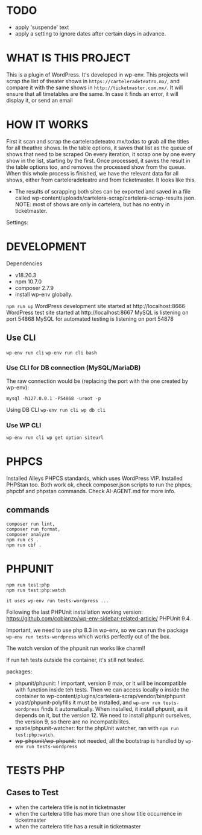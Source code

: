 TODO
===
- apply 'suspende' text
- apply a setting to ignore dates after certain days in advance.


WHAT IS THIS PROJECT
===

This is a plugin of WordPress.
It's developed in wp-env.
This projects will scrap the list of theater shows in `https://carteleradeteatro.mx/`,
and compare it with the same shows in `http://ticketmaster.com.mx/`.
It will ensure that all timetables are the same.
In case it finds an error, it will display it, or send an email

HOW IT WORKS
===

First it scan and scrap the carteleradeteatro.mx/todas to grab all the titles for all theathre shows.
In the table options, it saves that list as the queue of shows that need to be scraped
On every iteration, it scrap one by one every show in the list, starting by the first.
Once processed, it saves the result in the table options too, and removes the processed show from the queue.
When this whole process is finished, we have the relevant data for all shows, either from
carteleradeteatro and from ticketmaster. It looks like this.

- The results of scrapping both sites can be exported and saved in a file called wp-content/uploads/cartelera-scrap/cartelera-scrap-results.json.
NOTE: most of shows are only in cartelera, but has no entry in ticketmaster.

Settings:



DEVELOPMENT
===
Dependencies
- v18.20.3
- npm 10.7.0
- composer 2.7.9
- install wp-env globally.

`npm run up`
WordPress development site started at http://localhost:8666
WordPress test site started at http://localhost:8667
MySQL is listening on port 54868
MySQL for automated testing is listening on port 54878

## Use CLI

`wp-env run cli`
`wp-env run cli bash`

### Use CLI for DB connection (MySQL/MariaDB)

The raw connection would be (replacing the port with the one created by wp-env):

`mysql -h127.0.0.1 -P54868 -uroot -p`

Using DB CLI
`wp-env run cli wp db cli`

### Use WP CLI

`wp-env run cli wp get option siteurl`


PHPCS
===
Installed Alleys PHPCS standards, which uses WordPress VIP.
Installed PHPStan too.
Both work ok, check composer.json scripts to run the phpcs, phpcbf and phpstan commands.
Check AI-AGENT.md for more info.

## commands
```
composer run lint,
composer run format,
composer analyze
npm run cs .
npm run cbf .
```

# PHPUNIT

```
npm run test:php
npm run test:php:watch

it uses wp-env run tests-wordpress ...
```

Following the last PHPUnit installation working version: https://github.com/cobianzo/wp-env-sidebar-related-article/
PHPUnit 9.4.

Important, we need to use php 8.3 in wp-env, so we can run the package
`wp-env run tests-wordpress` which works perfectly out of the box.

The watch version of the phpunit run works like charm!!

If run teh tests outside the container, it's still not tested.

packages:
- phpunit/phpunit: ! important, version 9 max, or it will be incompatible with function inside teh tests.
Then we can access locally o inside the container to wp-content/plugins/cartelera-scrap/vendor/bin/phpunit
- yoast/phpunit-polyfills it must be installed, and `wp-env run tests-wordpress` finds it automatically. When installed, it install phpunit, as it depends on it, but the version 12. We need to install phpunit ourselves, the version 9, so there are no incompatibilites.
- spatie/phpunit-watcher: for the phpUnit watcher, ran with `npm run test:php:watch`.
- ~~wp-phpunit/wp-phpunit~~: not needed, all the bootstrap is handled by `wp-env run tests-wordpress`

# TESTS PHP

## Cases to Test
- when the cartelera title is not in ticketmaster
- when the cartelera title has more than one show title occurrence in ticketmaster
- when the cartelera title has a result in ticketmaster
